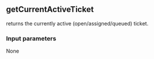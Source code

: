 ## getCurrentActiveTicket

returns the currently active (open/assigned/queued) ticket.

### Input parameters

None
